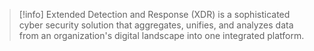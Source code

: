 
>[!info]
> Extended Detection and Response (XDR) is a sophisticated cyber security solution that aggregates, unifies, and analyzes data from an organization's digital landscape into one integrated platform.

